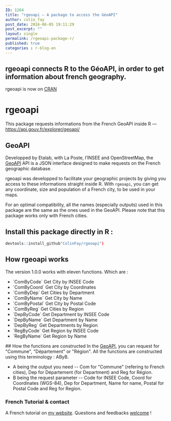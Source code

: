 ```yaml
---
ID: 1264
title: "rgeoapi — A package to access the GéoAPI"
author: colin_fay
post_date: 2016-06-05 19:11:29
post_excerpt: ""
layout: single
permalink: /rgeoapi-package-r/
published: true
categories : r-blog-en
---
```

## rgeoapi connects R to the GéoAPI, in order to get information about french geography.
<!--more-->
rgeoapi is now on <a href="https://cran.r-project.org/web/packages/rgeoapi/">CRAN</a>
# <a id="user-content-rgeoapi" class="anchor" href="https://github.com/ColinFay/rgeoapi#rgeoapi"></a>rgeoapi
This package requests informations from the French GeoAPI inside R — <a href="https://api.gouv.fr/explorer/geoapi/">https://api.gouv.fr/explorer/geoapi/</a>
## <a id="user-content-geoapi" class="anchor" href="https://github.com/ColinFay/rgeoapi#geoapi"></a>GeoAPI
Developped by Etalab, with La Poste, l’INSEE and OpenStreetMap, the <a href="https://api.gouv.fr/explorer/geoapi/">GeoAPI</a> API is a JSON interface designed to make requests on the French geographic database.

rgeoapi was developped to facilitate your geographic projects by giving you access to these informations straight inside R. With `rgeoapi`, you can get any coordinate, size and population of a French city, to be used in your maps.

For an optimal compatibility, all the names (especially outputs) used in this package are the same as the ones used in the GeoAPI. Please note that this package works only with French cities.

## Install this package directly in R :

```r
devtools::install_github"ColinFay/rgeoapi")
```

## How rgeoapi works
The version 1.0.0 works with eleven functions. Which are :
<ul>
 	<li>`ComByCode` Get City by INSEE Code</li>
 	<li>`ComByCoord` Get City by Coordinates</li>
 	<li>`ComByDep` Get Cities by Department</li>
 	<li>`ComByName` Get City by Name</li>
 	<li>`ComByPostal` Get City by Postal Code</li>
 	<li>`ComByReg` Get Cities by Region</li>
 	<li>`DepByCode` Get Department by INSEE Code</li>
 	<li>`DepByName` Get Department by Name</li>
 	<li>`DepByReg` Get Departments by Region</li>
 	<li>`RegByCode` Get Region by INSEE Code</li>
 	<li>`RegByName` Get Region by Name</li>
</ul>
## How the functions are constructed
In the <a href="https://api.gouv.fr/explorer/geoapi/">GeoAPI</a>, you can request for "Commune", "Département" or "Région". All the functions are constructed using this terminology : AByB.
<ul>
 	<li>A being the output you need -- Com for "Commune" (refering to French cities), Dep for Département (for Department) and Reg for Région.</li>
 	<li>B being the request parameter -- Code for INSEE Code, Coord for Coordinates (WGS-84), Dep for Department, Name for name, Postal for Postal Code and Reg for Region.</li>
</ul>

### French Tutorial &amp; contact
A French tutorial on <a href="http://colinfay.me/rgeoapi-v1/">my website</a>. Questions and feedbacks <a href="mailto:contact@colinfay.me">welcome</a> !

